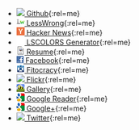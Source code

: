 * [![](/icons/github_favicon.ico) Github](https://github.com/ggreer){:rel=me}
* [![](/icons/lw.png) LessWrong](http://lesswrong.com/user/AngryParsley){:rel=me}
* [![](/icons/hn.png) Hacker News](http://news.ycombinator.com/threads?id=AngryParsley){:rel=me}
* [![](/icons/blank_icon.png) LSCOLORS Generator](/lscolors/){:rel=me}
* [![](/icons/resume_icon.png) Resume](/resume.html){:rel=me}
* [![](/icons/facebook_icon.png) Facebook](https://www.facebook.com/AngryParsley){:rel=me}
* [![](/icons/fitocracy.png) Fitocracy](http://www.fitocracy.com/profile/AngryParsley/){:rel=me}
* [![](/icons/flickr.ico) Flickr](http://www.flickr.com/photos/ggreer/){:rel=me}
* [![](/icons/gallery_icon.png) Gallery](/gallery/main.php){:rel=me}
* [![](/icons/google_favicon.png) Google Reader](http://www.google.com/reader/shared/AngryParsley){:rel=me}
* [![](/icons/google_favicon.png) Google+](https://plus.google.com/104249632091829167509/posts){:rel=me}
* [![](/icons/twitter.ico) Twitter](https://twitter.com/#!/ggreer){:rel=me}
